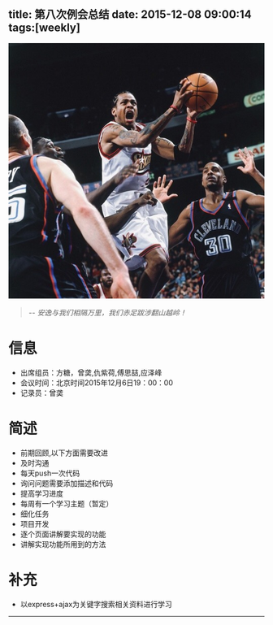 title: 第八次例会总结
date: 2015-12-08 09:00:14
tags:[weekly]
---
![ ](/img/AI2.jpg)
>-- <cite>安逸与我们相隔万里，我们赤足跋涉翻山越岭！</cite>

# 信息
- 出席组员：方糖，曾䶮,仇紫荷,傅思喆,应泽峰
- 会议时间：北京时间2015年12月6日19：00：00
- 记录员：曾䶮

# 简述
- 前期回顾,以下方面需要改进
 - 及时沟通
 - 每天push一次代码
 - 询问问题需要添加描述和代码
 - 提高学习进度
 - 每周有一个学习主题（暂定）
 - 细化任务
- 项目开发
 - 逐个页面讲解要实现的功能
 - 讲解实现功能所用到的方法

# 补充
- 以express+ajax为关键字搜索相关资料进行学习
---
